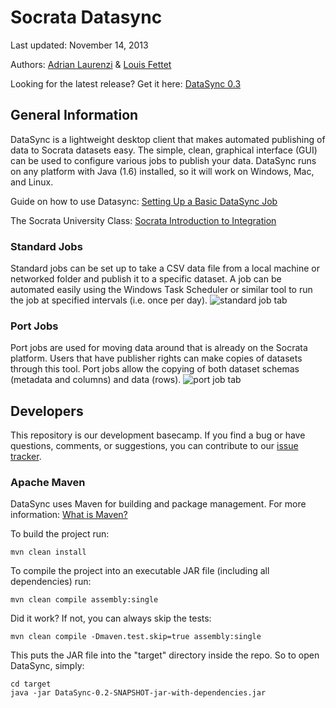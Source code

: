 Socrata Datasync
================

Last updated: November 14, 2013

Authors: [Adrian Laurenzi](http://www.github.com/alaurenz) & [Louis Fettet](http://www.github.com/LouisFettet)

Looking for the latest release? Get it here: [DataSync 0.3](https://github.com/socrata/datasync/releases/tag/0.3)

## General Information
DataSync is a lightweight desktop client that makes automated publishing of data to Socrata datasets easy. The simple, clean, graphical interface (GUI) can be used to configure various jobs to publish your data. DataSync runs on any platform with Java (1.6) installed, so it will work on Windows, Mac, and Linux.

Guide on how to use Datasync: [Setting Up a Basic DataSync Job](http://support.socrata.com/entries/24241271-Setting-up-a-basic-DataSync-job)

The Socrata University Class: [Socrata Introduction to Integration](http://socrata.wistia.com/medias/q4pwut6s56)

### Standard Jobs
Standard jobs can be set up to take a CSV data file from a local machine or networked folder and publish it to a specific dataset. A job can be automated easily using the Windows Task Scheduler or similar tool to run the job at specified intervals (i.e. once per day).
![standard job tab](http://i.imgur.com/byN0ibq.png?1)

### Port Jobs
Port jobs are used for moving data around that is already on the Socrata platform. Users that have publisher rights can make copies of datasets through this tool. Port jobs allow the copying of both dataset schemas (metadata and columns) and data (rows). 
![port job tab](http://i.imgur.com/tMz2sQP.png?1)


## Developers
This repository is our development basecamp. If you find a bug or have questions, comments, or suggestions, you can contribute to our [issue tracker](https://github.com/socrata/datasync/issues).

### Apache Maven
DataSync uses Maven for building and package management. For more information: [What is Maven?](http://maven.apache.org/what-is-maven.html)

To build the project run:
```
mvn clean install
```

To compile the project into an executable JAR file (including all dependencies) run:
```
mvn clean compile assembly:single
```

Did it work? If not, you can always skip the tests:
```
mvn clean compile -Dmaven.test.skip=true assembly:single
```

This puts the JAR file into the "target" directory inside the repo.  So to open DataSync, simply:
```
cd target
java -jar DataSync-0.2-SNAPSHOT-jar-with-dependencies.jar
```
